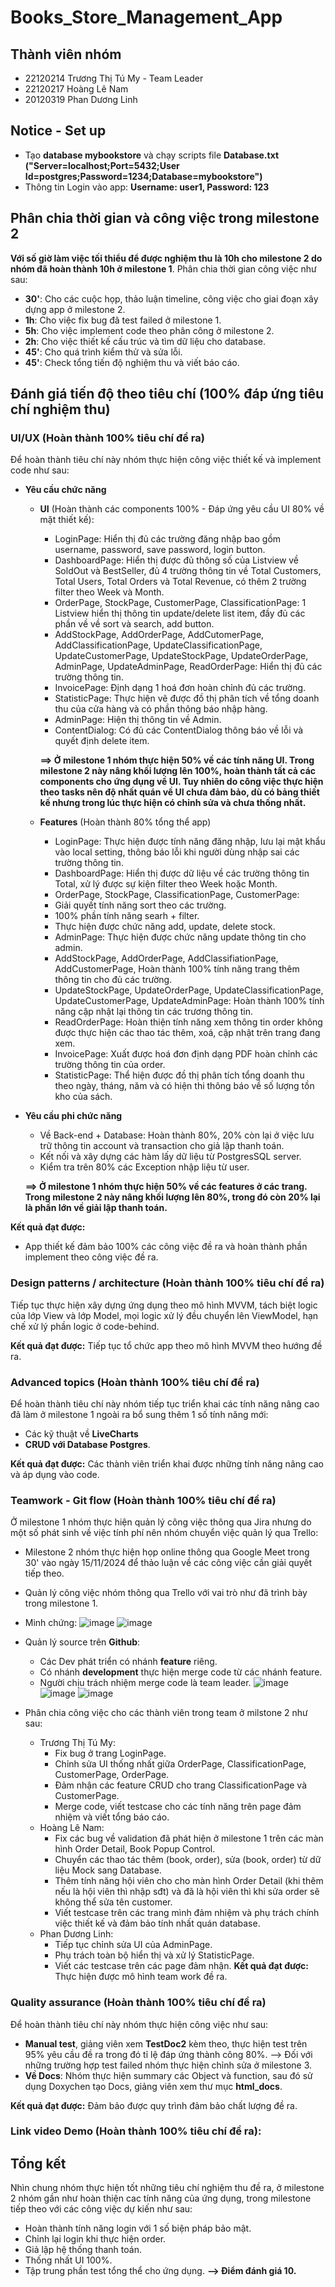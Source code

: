 # Books_Store_Management_App

## Thành viên nhóm 
- 22120214 Trương Thị Tú My - Team Leader
- 22120217 Hoàng Lê Nam
- 20120319 Phan Dương Linh

## Notice - Set up 
- Tạo **database mybookstore** và chạy scripts file **Database.txt ("Server=localhost;Port=5432;User Id=postgres;Password=1234;Database=mybookstore")**
- Thông tin Login vào app: **Username: user1, Password: 123**
  
## Phân chia thời gian và công việc trong milestone 2
**Với số giờ làm việc tối thiểu để được nghiệm thu là 10h cho milestone 2 do nhóm đã hoàn thành 10h ở milestone 1**. Phân chia thời gian công việc như sau:
- **30'**: Cho các cuộc họp, thảo luận timeline, công việc cho giai đoạn xây dựng app ở milestone 2.
- **1h**: Cho việc fix bug đã test failed ở milestone 1.
- **5h**: Cho việc implement code theo phân công ở milestone 2.
- **2h**: Cho việc thiết kế cấu trúc và tìm dữ liệu cho database.
- **45'**: Cho quá trình kiểm thử và sửa lỗi.
- **45'**: Check tổng tiến độ nghiệm thu và viết báo cáo.

## Đánh giá tiến độ theo tiêu chí (100% đáp ứng tiêu chí nghiệm thu)

### UI/UX (Hoàn thành 100% tiêu chí đề ra)
Để hoàn thành tiêu chí này nhóm thực hiện công việc thiết kế và implement code như sau:
- **Yêu cầu chức năng**
  - **UI** (Hoàn thành các components 100% - Đáp ứng yêu cầu UI 80% về mặt thiết kế): 
    -	LoginPage: Hiển thị đủ các trường đăng nhập bao gồm username, password, save password, login button.
    -	DashboardPage: Hiển thị được đủ thông số của Listview về SoldOut và BestSeller, đủ 4 trường thông tin về Total Customers, Total Users, Total Orders và Total Revenue, có thêm 2 trường filter theo Week và Month.
    -	OrderPage, StockPage, CustomerPage, ClassificationPage: 1 Listview hiển thị thông tin update/delete list item, đầy đủ các phần về về sort và search, add button.
    -	 AddStockPage, AddOrderPage, AddCutomerPage, AddClassificationPage, UpdateClassificationPage, UpdateCustomerPage,  UpdateStockPage, UpdateOrderPage, AdminPage, UpdateAdminPage, ReadOrderPage: Hiển thị đủ các trường thông tin.
    -	InvoicePage: Định dạng 1 hoá đơn hoàn chỉnh đủ các trường.
    -	StatisticPage: Thực hiện vẽ được đồ thị phân tích về tổng doanh thu của cửa hàng và có phần thông báo nhập hàng.
    -	AdminPage: Hiện thị thông tin về Admin.
    -	ContentDialog: Có đủ các ContentDialog thông báo về lỗi và quyết định delete item.
    
    **==> Ở milestone 1 nhóm thực hiện 50% về các tính năng UI. Trong milestone 2 này nâng khối lượng lên 100%, hoàn thành tất cả các components cho ứng dụng về UI. Tuy nhiên do công việc thực hiện theo tasks nên độ nhất quán về UI chưa đảm bảo, dù có bảng thiết kế nhưng trong lúc thực hiện có chỉnh sửa và chưa thống nhất.**

  - **Features** (Hoàn thành 80% tổng thể app)
    -	LoginPage: Thực hiện được tính năng đăng nhập, lưu lại mật khẩu vào local setting, thông báo lỗi khi người dùng nhập sai các trường thông tin.
    -	DashboardPage: Hiển thị được dữ liệu về các trường thông tin Total, xử lý được sự kiện filter theo Week hoặc Month.
    -	OrderPage, StockPage, ClassificationPage, CustomerPage:
    + Giải quyết tính năng sort theo các trường.
    + 100% phần tính năng searh + filter.
    + Thực hiện được chức năng add, update, delete stock.
    -	AdminPage: Thực hiện được chức năng update thông tin cho admin.
    -	AddStockPage, AddOrderPage, AddClassifiationPage, AddCustomerPage, Hoàn thành 100% tính năng trang thêm thông tin cho đủ các trường.
    -	UpdateStockPage, UpdateOrderPage, UpdateClassificationPage, UpdateCustomerPage, UpdateAdminPage: Hoàn thành 100% tính năng cập nhật lại thông tin các trương thông tin.
    -	ReadOrderPage: Hoàn thiện tính năng xem thông tin order không được thực hiện các thao tác thêm, xoá, cập nhật trên trang đang xem.
    -	InvoicePage: Xuất được hoá đơn định dạng PDF hoàn chỉnh các trường thông tin của order.
    -	StatisticPage: Thể hiện được đồ thị phân tích tổng doanh thu theo ngày, tháng, năm và có hiện thi thông báo về số lượng tồn kho của sách.
    
- **Yêu cầu phi chức năng**
    - Về Back-end + Database: Hoàn thành 80%, 20% còn lại ở việc lưu trữ thông tin account và transaction cho giả lập thanh toán.
    - Kết nối và xây dựng các hàm lấy dữ liệu từ PostgresSQL server.
    - Kiểm tra trên 80% các Exception  nhập liệu từ user.

    **==>	Ở milestone 1 nhóm thực hiện 50% về các features ở các trang. Trong milestone 2 này nâng khối lượng lên 80%, trong đó còn 20% lại là phần lớn về giải lập thanh toán.**

**Kết quả đạt được:**
- App thiết kế đảm bảo 100% các công việc đề ra và hoàn thành phần implement theo công việc đề ra.

### Design patterns / architecture (Hoàn thành 100% tiêu chí đề ra)
Tiếp tục thực hiện xây dựng ứng dụng theo mô hình MVVM, tách biệt logic của lớp View và lớp Model, mọi logic xử lý đều chuyển lên ViewModel, hạn chế xử lý phần logic ở code-behind.

**Kết quả đạt được:**
Tiếp tục tổ chức app theo mô hình MVVM theo hướng đề ra.

### Advanced topics (Hoàn thành 100% tiêu chí đề ra)
Để hoàn thành tiêu chí này nhóm tiếp tục triển khai các tính năng nâng cao đã làm ở milestone 1 ngoài ra bổ sung thêm 1 số tính năng mới:
- Các kỹ thuật về **LiveCharts**
- **CRUD với Database Postgres**.

**Kết quả đạt được:**
Các thành viên triển khai được những tính năng nâng cao và áp dụng vào code.

### Teamwork - Git flow (Hoàn thành 100% tiêu chí đề ra)
Ở milestone 1 nhóm thực hiện quản lý công việc thông qua Jira nhưng do một số phát sinh về việc tính phí nên nhóm chuyển việc quản lý qua Trello:
- Milestone 2 nhóm thực hiện họp online thông qua Google Meet trong 30' vào ngày 15/11/2024 để thảo luận về các công việc cần giải quyết tiếp theo.
- Quản lý công việc nhóm thông qua Trello với vai trò như đã trình bày trong milestone 1.
- Minh chứng:
![image](https://github.com/user-attachments/assets/defb4330-3318-4068-9416-9241400eb9a8)
![image](https://github.com/user-attachments/assets/fbb5f728-b3b7-4a0b-a620-6ecec0bc1d3e)

- Quản lý source trên **Github**:
  - Các Dev phát triển có nhánh **feature** riêng.
  - Có nhánh **development** thực hiện merge code từ các nhánh feature.
  - Người chịu trách nhiệm merge code là team leader.
![image](https://github.com/user-attachments/assets/7918bf2e-bc98-44b3-999c-aa971be9d065)
![image](https://github.com/user-attachments/assets/7a74c5a4-7aa7-48d1-9e4d-f961e57dd0e4)
![image](https://github.com/user-attachments/assets/8d76b59c-bf99-4911-90dd-26283f37a3a5)

- Phân chia công việc cho các thành viên trong team ở milstone 2 như sau:
  - Trương Thị Tú My:
    + Fix bug ở trang LoginPage.
    + Chỉnh sửa UI thống nhất giữa OrderPage, ClassificationPage, CustomerPage, OrderPage.
    + Đảm nhận các feature CRUD cho trang ClassificationPage và CustomerPage.
    + Merge code, viết testcase cho các tính năng trên page đảm nhiệm và viết tổng báo cáo.
  - Hoàng Lê Nam: 
    + Fix các bug về validation đã phát hiện ở milestone 1 trên các màn hình Order Detail, Book Popup Control.
    + Chuyển các thao tác thêm (book, order), sửa (book, order) từ dữ liệu Mock sang Database.
    + Thêm tính năng hội viên cho cho màn hình Order Detail (khi thêm nếu là hội viên thì nhập sđt) và đã là hội viên thì khi sửa order sẽ không thể sửa tên customer.
    + Viết testcase trên các trang mình đảm nhiệm và phụ trách chính việc thiết kế và đảm bảo tính nhất quán database.
  - Phan Dương Linh:
    + Tiếp tục chỉnh sửa UI của AdminPage.
    + Phụ trách toàn bộ hiển thị và xử lý StatisticPage.
    + Viết các testcase trên các page đảm nhận.
**Kết quả đạt được:**
Thực hiện được mô hình team work đề ra.

### Quality assurance (Hoàn thành 100% tiêu chí đề ra)
Để hoàn thành tiêu chí này nhóm thực hiện công việc như sau:
- **Manual test**, giảng viên xem **TestDoc2** kèm theo, thực hiện test trên 95% yêu cầu đề ra trong đó tỉ lệ đáp ứng thành công 80%.
     --> Đối với những trường hợp test failed nhóm thực hiện chỉnh sửa ở milestone 3.
- **Về Docs**: Nhóm thực hiện summary các Object và function, sau đó sử dụng Doxychen tạo Docs, giảng viên xem thư mục **html_docs**.

**Kết quả đạt được:**
Đảm bảo được quy trình đảm bảo chất lượng đề ra.

### Link video Demo (Hoàn thành 100% tiêu chí đề ra):

## Tổng kết
Nhìn chung nhóm thực hiện tốt những tiêu chí nghiệm thu đề ra, ở milestone 2 nhóm gần như hoàn thiện cac tính năng của ứng dụng, trong milestone tiếp theo với các công việc dự kiến như sau:
- Hoàn thành tính năng login với 1 số biện pháp bảo mật.
- Chỉnh lại login khi thực hiện order.
- Giả lập hệ thống thanh toán.
- Thống nhất UI 100%.
- Tập trung phần test tổng thể cho ứng dụng.
    **--> Điểm đánh giá 10.**

